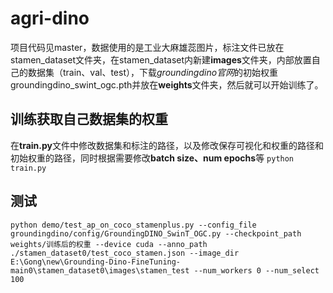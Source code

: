 # agri-dino
项目代码见master，数据使用的是工业大麻雄蕊图片，标注文件已放在stamen_dataset文件夹，在stamen_dataset内新建**images**文件夹，内部放置自己的数据集（train、val、test），下载*groundingdino官网*的初始权重groundingdino_swint_ogc.pth并放在**weights**文件夹，然后就可以开始训练了。
## 训练获取自己数据集的权重
在**train.py**文件中修改数据集和标注的路径，以及修改保存可视化和权重的路径和初始权重的路径，同时根据需要修改**batch size、num epochs**等
`python train.py`
## 测试
`python demo/test_ap_on_coco_stamenplus.py --config_file groundingdino/config/GroundingDINO_SwinT_OGC.py --checkpoint_path weights/训练后的权重 --device cuda --anno_path ./stamen_dataset0/test_coco_stamen.json --image_dir E:\Gong\new\Grounding-Dino-FineTuning-main0\stamen_dataset0\images\stamen_test --num_workers 0 --num_select 100`
